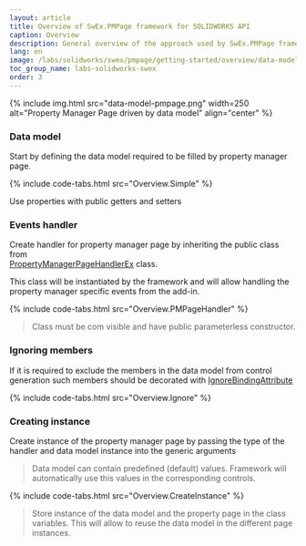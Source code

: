 ```yaml
---
layout: article
title: Overview of SwEx.PMPage framework for SOLIDWORKS API
caption: Overview
description: General overview of the approach used by SwEx.PMPage framework for building property manager pages in SOLIDWORKS API
lang: en
image: /labs/solidworks/swex/pmpage/getting-started/overview/data-model-pmpage.png
toc_group_name: labs-solidworks-swex
order: 3
---
```

{% include img.html src="data-model-pmpage.png" width=250 alt="Property Manager Page driven by data model" align="center" %}

### Data model

Start by defining the data model required to be filled by property manager page.

{% include code-tabs.html src="Overview.Simple" %}

Use properties with public getters and setters

### Events handler

Create handler for property manager page by inheriting the public class from 	
[PropertyManagerPageHandlerEx](https://docs.codestack.net/swex/pmpage/html/T_CodeStack_SwEx_PMPage_PropertyManagerPageHandlerEx.htm) class.

This class will be instantiated by the framework and will allow handling the property manager specific events from the add-in.

{% include code-tabs.html src="Overview.PMPageHandler" %}

> Class must be com visible and have public parameterless constructor.

### Ignoring members

If it is required to exclude the members in the data model from control generation such members should be decorated with [IgnoreBindingAttribute](https://docs.codestack.net/swex/pmpage/html/T_CodeStack_SwEx_PMPage_Attributes_IgnoreBindingAttribute.htm)

{% include code-tabs.html src="Overview.Ignore" %}

### Creating instance

Create instance of the property manager page by passing the type of the handler and data model instance into the generic arguments

> Data model can contain predefined (default) values. Framework will automatically use this values in the corresponding controls.

{% include code-tabs.html src="Overview.CreateInstance" %}

> Store instance of the data model and the property page in the class variables. This will allow to reuse the data model in the different page instances.
